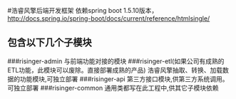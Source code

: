 #浩睿风擎后端开发框架
依赖spring boot 1.5.10版本，http://docs.spring.io/spring-boot/docs/current/reference/htmlsingle/
## 包含以下几个子模块
###risinger-admin
与前端功能对接的模块
###risinger-etl(如果公司有成熟的ETL功能，此模块可以废除。直接部署成熟的产品)
浩睿风擎抽取、转换、加载数据的功能模块,可独立部署
###risinger-api
第三方接口模块,供第三方系统调用。可独立部署
###risinger-common
通用类都写在此工程中,供其它子模块依赖
		
